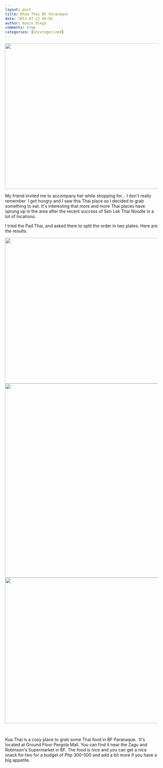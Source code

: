 ```yaml
---
layout: post
title: Khua Thai BF Paranaque
date: 2013-07-22 09:02
author: Kevin Olega
comments: true
categories: [Uncategorized]
---
```

<img alt="" src="https://lh3.googleusercontent.com/-22jfFMRLAME/Uex8SbrJ3wI/AAAAAAAAS98/TDRx5qaRWfM/s640/7E191824-972E-4642-9F90-BADB7AD88267.JPG" width="640" height="480" />

My friend invited me to accompany her while shopping for... I don't really remember. I got hungry and I saw this Thai place so I decided to grab something to eat. It's interesting that more and more Thai places have sprung up in the area after the recent success of Sen Lek Thai Noodle in a lot of locations.

I tried the Pad Thai, and asked them to split the order in two plates. Here are the results.

<img class="alignnone" alt="" src="https://lh3.googleusercontent.com/-CkYzqYtxzlk/Uex7yQCNMvI/AAAAAAAAS9w/6MTR0i4_j9U/s640/92E17A13-C248-4D15-9332-8A04E21CAB67.JPG" width="640" height="480" />

<img class="alignnone" alt="" src="https://lh6.googleusercontent.com/-U-E-33yPNe0/Uex8SXlYiZI/AAAAAAAAS98/nHQs1u56VzY/s640/BE8B3486-6CA9-4BFE-996A-36C490C56A72.JPG" width="640" height="640" />

<img class="alignnone" alt="" src="https://lh5.googleusercontent.com/-usTKT6lXn-c/Uex8STXjCCI/AAAAAAAAS-A/YMFH3socr08/s640/5BB914ED-BF0D-49AE-805D-4698BD67FB5B.JPG" width="640" height="480" />

&nbsp;

Kua Thai is a cozy place to grab some Thai food in BF Paranaque.  It's located at Ground Floor Pergola Mall. You can find it near the Zagu and Robinson's Supermarket in BF. The food is nice and you can get a nice snack for two for a budget of Php 300-500 and add a bit more if you have a big appetite.

